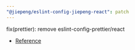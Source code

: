 ```yaml
---
"@jiepeng/eslint-config-jiepeng-react": patch
---
```


fix(prettier): remove eslint-config-prettier/react

- [Reference](https://github.com/prettier/eslint-config-prettier/blob/main/CHANGELOG.md#version-800-2021-02-21)
